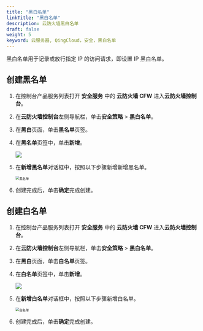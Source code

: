 ```yaml
---
title: "黑白名单"
linkTitle: "黑白名单"
description: 云防火墙黑白名单
draft: false
weight: 5
keyword: 云服务器, QingCloud，安全，黑白名单
---
```


黑白名单用于记录或放行指定 IP 的访问请求，即设置 IP 黑白名单。

## 创建黑名单

1. 在控制台产品服务列表打开 **安全服务** 中的 **云防火墙 CFW** 进入**云防火墙控制台**。
2. 在**云防火墙控制台**左侧导航栏，单击**安全策略** > **黑白名单**。
3. 在**黑白**页面，单击**黑名单**页签。
4. 在**黑名单**页签中，单击**新增**。

   ![](../_images/blacklist.png)

5. 在**新增黑名单**对话框中，按照以下步骤新增新增黑名单。  

   <img src="../_images/black_list.png" alt="黑名单" style="zoom:60%;" />

6. 创建完成后，单击**确定**完成创建。

## 创建白名单

1. 在控制台产品服务列表打开 **安全服务** 中的 **云防火墙 CFW** 进入**云防火墙控制台**。
2. 在**云防火墙控制台**左侧导航栏，单击**安全策略** > **黑白名单**。
3. 在**黑白**页面，单击**白名单**页签。
4. 在**白名单**页签中，单击**新增**。

   ![](../_images/whitelist.png)

5. 在**新增白名单**对话框中，按照以下步骤新增白名单。  

   <img src="../_images/white_list.png" alt="白名单" style="zoom:60%;" />

6. 创建完成后，单击**确定**完成创建。

